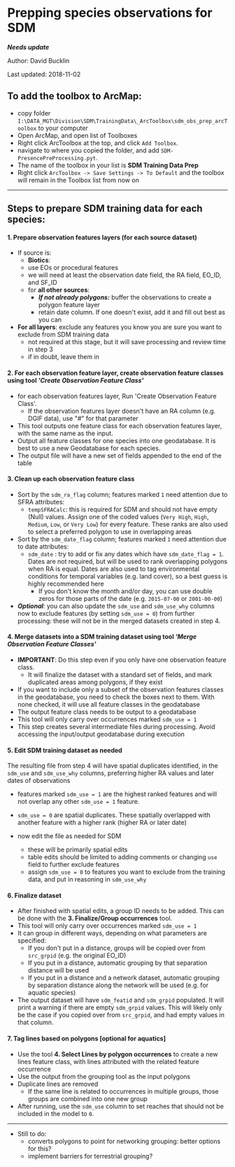 # Prepping species observations for SDM

***Needs update***

Author: David Bucklin

Last updated: 2018-11-02

## To add the toolbox to ArcMap:

- copy folder `I:\DATA_MGT\Division\SDM\TrainingData\_ArcToolbox\sdm_obs_prep_arcToolbox` to your computer
- Open ArcMap, and open list of Toolboxes
- Right click ArcToolbox at the top, and click `Add Toolbox`.
- navigate to where you copied the folder, and add `SDM-PresencePreProcessing.pyt`.
- The name of the toolbox in your list is **SDM Training Data Prep**
- Right click `ArcToolbox -> Save Settings -> To Default` and the toolbox will remain in the Toolbox list from now on

---

## Steps to prepare SDM training data for each species: 

#### 1. Prepare observation features layers (for each source dataset)

- If source is:
  -  **Biotics**:
    - use EOs or procedural features
    - we will need at least the observation date field, the RA field, EO_ID, and SF_ID
  - for **all other sources**:
    - ***If not already polygons:*** buffer the observations to create a polygon feature layer
    - retain date column. If one doesn't exist, add it and fill out best as you can
- **For all layers**: exclude any features you know you are sure you want to exclude from SDM training data
  - not required at this stage, but it will save processing and review time in step 3
  - if in doubt, leave them in

#### 2. For each observation feature layer, create observation feature classes using tool *'Create Observation Feature Class'*

- for each observation features layer, Run 'Create Observation Feature Class'.
  - If the observation features layer doesn't have an RA column (e.g. DGIF data), use "#" for that parameter
- This tool outputs one feature class for each observation features layer, with the same name as the input. 
- Output all feature classes for one species into one geodatabase. It is best to use a new Geodatabase for each species.
- The output file will have a new set of fields appended to the end of the table

#### 3. Clean up each observation feature class

- Sort by the `sdm_ra_flag` column; features marked `1` need attention due to SFRA attributes:
  - `tempSFRACalc`: this is required for SDM and should not have empty (Null) values. Assign one of the coded values (`Very High`, `High`, `Medium`, `Low`, or `Very Low`) for every feature. These ranks are also used to select a preferred polygon to use in overlapping areas
- Sort by the `sdm_date_flag` column; features marked `1` need attention due to date attributes:
  - `sdm_date` : try to add or fix any dates which have `sdm_date_flag = 1`. Dates are not required, but will be used to rank overlapping polygons when RA is equal. Dates are also used to tag environmental conditions for temporal variables (e.g. land cover), so a best guess is highly recommended here
    - If you don't know the month and/or day, you can use double zeros for those parts of the date (e.g. `2015-07-00` or `2001-00-00`)
- ***Optional***: you can also update the `sdm_use` and `sdm_use_why` columns now to exclude features (by setting `sdm_use = 0`) from further processing: these will not be in the merged datasets created in step 4.

#### 4. Merge datasets into a SDM training dataset using tool *'Merge Observation Feature Classes'*

- **IMPORTANT**: Do this step even if you only have one observation feature class. 
  - It will finalize the dataset with a standard set of fields, and mark duplicated areas among polygons, if they exist
- If you want to include only a subset of the observation features classes in the geodatabase, you need to check the boxes next to them. With none checked, it will use all feature classes in the geodatabase
- The output feature class needs to be output to a geodatabase
- This tool will only carry over occurrences marked `sdm_use = 1`
- This step creates several intermediate files during processing. Avoid accessing the input/output geodatabase during execution

#### 5. Edit SDM training dataset as needed

The resulting file from step 4 will have spatial duplicates identified, in the `sdm_use` and `sdm_use_why` columns, preferring higher RA values and later dates of observations

- features marked `sdm_use = 1` are the highest ranked features and will not overlap any other `sdm_use = 1` feature.
- `sdm_use = 0` are spatial duplicates. These spatially overlapped with another feature with a higher rank (higher RA or later date)

- now edit the file as needed for SDM 
  - these will be primarily spatial edits
  - table edits should be limited to adding comments or changing `use` field to further exclude features
  - assign  `sdm_use = 0` to features you want to exclude from the training data, and put in reasoning in `sdm_use_why`

#### 6. Finalize dataset

- After finished with spatial edits, a group ID needs to be added. This can be done with the **3. Finalize/Group occurrences** tool. 
- This tool will only carry over occurrences marked `sdm_use = 1`
- It can group in different ways, depending on what parameters are specified:
  - If you don't put in a distance, groups will be copied over from `src_grpid` (e.g. the original EO_ID)
  - If you put in a distance, automatic grouping by that separation distance will be used
  - If you put in a distance and a network dataset, automatic grouping by separation distance along the network will be used (e.g. for aquatic species)
- The output dataset will have `sdm_featid` and `sdm_grpid` populated. It will print a warning if there are empty `sdm_grpid` values. This will likely only be the case if you copied over from `src_grpid`, and had empty values in that column.

#### 7. Tag lines based on polygons [optional for aquatics]

- Use the tool **4. Select Lines by polygon occurrences** to create a new lines feature class, with lines attributed with the related feature occurrence
- Use the output from the grouping tool as the input polygons
- Duplicate lines are removed
  - If the same line is related to occurrences in multiple groups, those groups are combined into one new group
- After running, use the `sdm_use` column to set reaches that should not be included in the model to `0`.

---





- Still to do:
  - converts polygons to point for networking grouping: better options for this?
  - implement barriers for terrestrial grouping?

